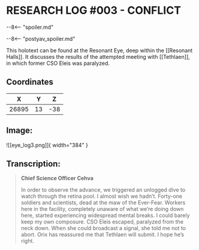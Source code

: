 # RESEARCH LOG #003 - CONFLICT

--8<-- "spoiler.md"

--8<-- "postyav_spoiler.md"

This holotext can be found at the Resonant Eye, deep within the [[Resonant Halls]]. It discusses the results of the attempted meeting with [[Tethlaen]], in which former CSO Eleis was paralyzed.

## Coordinates
| **X** | **Y** | **Z** |
| :---: | :---: | :---: |
| 26895 |  13  | -38 |

## Image:

![[eye_log3.png]]{ width="384" }

## Transcription:
> **Chief Science Officer Cehva**
>
> In order to observe the advance, we triggered an unlogged dive to watch through the retina pool. I almost wish we hadn’t. Forty-one soldiers and scientists, dead at the maw of the Ever-Fear. Workers here in the facility, completely unaware of what we’re doing down here, started experiencing widespread mental breaks. I could barely keep my own composure. CSO Eleis escaped, paralyzed from the neck down. When she could broadcast a signal, she told me not to abort. Orix has reassured me that Tethlaen will submit. I hope he’s right.
